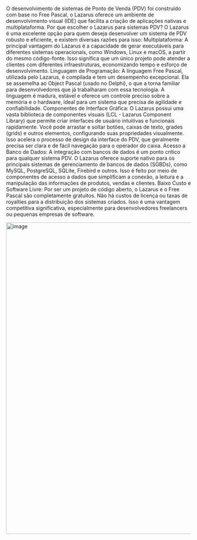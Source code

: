 O desenvolvimento de sistemas de Ponto de Venda (PDV) foi construído com base no Free Pascal, o Lazarus oferece um ambiente de desenvolvimento visual (IDE) que facilita a criação de aplicações nativas e multiplataforma.
Por que escolher o Lazarus para sistemas PDV?
O Lazarus é uma excelente opção para quem deseja desenvolver um sistema de PDV robusto e eficiente, e existem diversas razões para isso:
Multiplataforma: A principal vantagem do Lazarus é a capacidade de gerar executáveis para diferentes sistemas operacionais, como Windows, Linux e macOS, a partir do mesmo código-fonte. Isso significa que um único projeto pode atender a clientes com diferentes infraestruturas, economizando tempo e esforço de desenvolvimento.
Linguagem de Programação: A linguagem Free Pascal, utilizada pelo Lazarus, é compilada e tem um desempenho excepcional. Ela se assemelha ao Object Pascal (usado no Delphi), o que a torna familiar para desenvolvedores que já trabalharam com essa tecnologia. A linguagem é madura, estável e oferece um controle preciso sobre a memória e o hardware, ideal para um sistema que precisa de agilidade e confiabilidade.
Componentes de Interface Gráfica: O Lazarus possui uma vasta biblioteca de componentes visuais (LCL - Lazarus Component Library) que permite criar interfaces de usuário intuitivas e funcionais rapidamente. Você pode arrastar e soltar botões, caixas de texto, grades (grids) e outros elementos, configurando suas propriedades visualmente. Isso acelera o processo de design da interface do PDV, que geralmente precisa ser clara e de fácil navegação para o operador do caixa.
Acesso a Banco de Dados: A integração com bancos de dados é um ponto crítico para qualquer sistema PDV. O Lazarus oferece suporte nativo para os principais sistemas de gerenciamento de bancos de dados (SGBDs), como MySQL, PostgreSQL, SQLite, Firebird e outros. Isso é feito por meio de componentes de acesso a dados que simplificam a conexão, a leitura e a manipulação das informações de produtos, vendas e clientes.
Baixo Custo e Software Livre: Por ser um projeto de código aberto, o Lazarus e o Free Pascal são completamente gratuitos. Não há custos de licença ou taxas de royalties para a distribuição dos sistemas criados. Isso é uma vantagem competitiva significativa, especialmente para desenvolvedores freelancers ou pequenas empresas de software.

<img width="1598" height="849" alt="image" src="https://github.com/user-attachments/assets/fe59410a-fed1-4c0d-a209-4cbdaf040943" />
